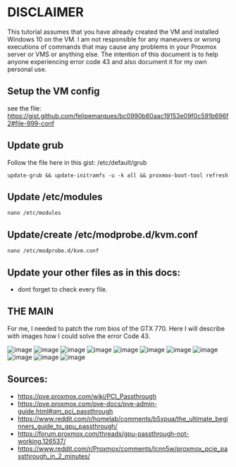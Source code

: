 # DISCLAIMER
This tutorial assumes that you have already created the VM and installed Windows 10 on the VM. I am not responsible for any maneuvers or wrong executions of commands that may cause any problems in your Proxmox server or VMS or anything else. The intention of this document is to help anyone experiencing error code 43 and also document it for my own personal use.

## Setup the VM config

see the file: https://gist.github.com/felipemarques/bc0990b60aac19153e09f0c591b696f2#file-999-conf

## Update grub
Follow the file here in this gist: /etc/default/grub

```
update-grub && update-initramfs -u -k all && proxmox-boot-tool refresh
```

## Update /etc/modules

```
nano /etc/modules
```

## Update/create /etc/modprobe.d/kvm.conf

```
nano /etc/modprobe.d/kvm.conf
```

## Update your other files as in this docs:
- dont forget to check every file.

## THE MAIN
For me, I needed to patch the rom bios of the GTX 770.
Here I will describe with images how I could solve the error Code 43.

![image](https://gist.github.com/assets/2640656/7113212a-a55b-43d1-a558-d249aa4a0401)
![image](https://gist.github.com/assets/2640656/a9d0cbd3-62d0-430c-80c7-667da0f3705f)
![image](https://gist.github.com/assets/2640656/e876b122-174d-4b6d-a828-f3129c2fa021)
![image](https://gist.github.com/assets/2640656/b7ed7a17-e2f7-4f9c-8f23-b4e669a321ad)
![image](https://gist.github.com/assets/2640656/3e0fc824-61ab-4201-b5fd-246053cb8019)
![image](https://gist.github.com/assets/2640656/09d7c09f-f50b-4acc-82e4-0a6790bf38ab)
![image](https://gist.github.com/assets/2640656/c596086b-7dab-4b62-8d65-5eb4d69494fa)
![image](https://gist.github.com/assets/2640656/57577975-1aed-44c0-a27c-71d52503d5c4)
![image](https://gist.github.com/assets/2640656/7b93582a-e9b9-462b-b5a4-1bc5bdde8110)
![image](https://gist.github.com/assets/2640656/c9f01254-dfae-4d28-9be7-980d32673259)
![image](https://gist.github.com/assets/2640656/3a7cf197-b159-45bf-97c7-ee26140da247)


## Sources:

- https://pve.proxmox.com/wiki/PCI_Passthrough
- https://pve.proxmox.com/pve-docs/pve-admin-guide.html#qm_pci_passthrough
- https://www.reddit.com/r/homelab/comments/b5xpua/the_ultimate_beginners_guide_to_gpu_passthrough/
- https://forum.proxmox.com/threads/gpu-passthrough-not-working.126537/
- https://www.reddit.com/r/Proxmox/comments/lcnn5w/proxmox_pcie_passthrough_in_2_minutes/